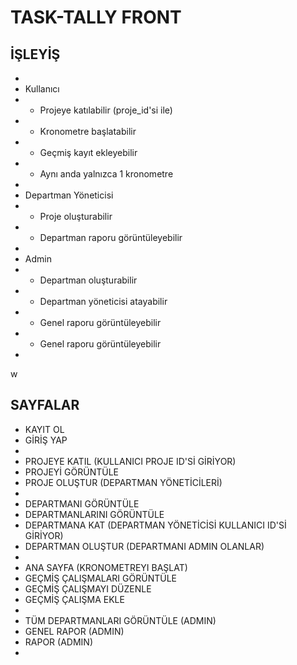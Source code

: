 # TASK-TALLY FRONT

## İŞLEYİŞ
* 
* Kullanıcı
* - Projeye katılabilir (proje_id'si ile)
* - Kronometre başlatabilir
* - Geçmiş kayıt ekleyebilir
* - Aynı anda yalnızca 1 kronometre
* 
* Departman Yöneticisi
* - Proje oluşturabilir
* - Departman raporu görüntüleyebilir
* 
* Admin
* - Departman oluşturabilir
* - Departman yöneticisi atayabilir
* - Genel raporu görüntüleyebilir
* - Genel raporu görüntüleyebilir
* 
w

## SAYFALAR
* KAYIT OL
* GİRİŞ YAP
* 
* PROJEYE KATIL (KULLANICI PROJE ID'Sİ GİRİYOR)
* PROJEYİ GÖRÜNTÜLE
* PROJE OLUŞTUR (DEPARTMAN YÖNETİCİLERİ)
* 
* DEPARTMANI GÖRÜNTÜLE
* DEPARTMANLARINI GÖRÜNTÜLE
* DEPARTMANA KAT (DEPARTMAN YÖNETİCİSİ KULLANICI ID'Sİ GİRİYOR)
* DEPARTMAN OLUŞTUR (DEPARTMANI ADMIN OLANLAR)
* 
* ANA SAYFA (KRONOMETREYI BAŞLAT)
* GEÇMİŞ ÇALIŞMALARI GÖRÜNTÜLE
* GEÇMİŞ ÇALIŞMAYI DÜZENLE
* GEÇMİŞ ÇALIŞMA EKLE
* 
* TÜM DEPARTMANLARI GÖRÜNTÜLE (ADMIN)
* GENEL RAPOR (ADMIN)
* RAPOR (ADMIN)
*